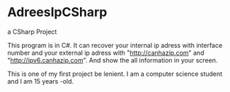 AdreesIpCSharp
==============

a CSharp Project

This program is in C#. It can recover your internal ip adress with interface number and your external ip adress with 
"http://canhazip.com" and "http://ipv6.canhazip.com". And show the all information in your screen.

This is one of my first project be lenient.
I am a computer science student and I am 15 years -old.
